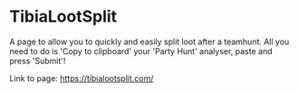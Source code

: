 # TibiaLootSplit
A page to allow you to quickly and easily split loot after a teamhunt. All you need to do is 'Copy to clipboard' your 'Party Hunt' analyser, paste and press 'Submit'!

Link to page:
https://tibialootsplit.com/
